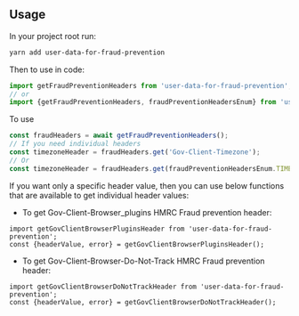 ## Usage

In your project root run:

```sh
yarn add user-data-for-fraud-prevention
```

Then to use in code:

```js
import getFraudPreventionHeaders from 'user-data-for-fraud-prevention';
// or
import {getFraudPreventionHeaders, fraudPreventionHeadersEnum} from 'user-data-for-fraud-prevention';
```

To use

```js
const fraudHeaders = await getFraudPreventionHeaders();
// If you need individual headers
const timezoneHeader = fraudHeaders.get('Gov-Client-Timezone');
// Or
const timezoneHeader = fraudHeaders.get(fraudPreventionHeadersEnum.TIMEZONE);
```

If you want only a specific header value, then you can use below functions that are available to get individual header values:

* To get Gov-Client-Browser_plugins HMRC Fraud prevention header:
```
import getGovClientBrowserPluginsHeader from 'user-data-for-fraud-prevention';
const {headerValue, error} = getGovClientBrowserPluginsHeader();
```

* To get Gov-Client-Browser-Do-Not-Track HMRC Fraud prevention header:
```
import getGovClientBrowserDoNotTrackHeader from 'user-data-for-fraud-prevention';
const {headerValue, error} = getGovClientBrowserDoNotTrackHeader();
```
